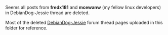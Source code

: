 Seems all posts from **fredx181** and **mcewanw** (my fellow linux developers) in DebianDog-Jessie thread are deleted.

Most of the deleted [DebianDog-Jessie](http://murga-linux.com/puppy/viewtopic.php?p=926601&sid=56dd49007ea414e6eeb5fba021fd2291#926601) forum thread pages uploaded in this folder for reference.
